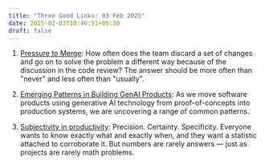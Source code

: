 ```yaml
---
title: "Three Good Links: 03 Feb 2025"
date: 2025-02-03T10:46:51+05:30
draft: false
---
```


1. [Pressure to Merge][1]: How often does the team discard a set of
   changes and go on to solve the problem a different way because of the
   discussion in the code review?  The answer should be more often than
   "never" and less often than "usually".

2. [Emerging Patterns in Building GenAI Products][2]: As we move
   software products using generative AI technology from
   proof-of-concepts into production systems, we are uncovering a range
   of common patterns.

3. [Subjectivity in productivity][3]: Precision. Certainty. Specificity.
   Everyone wants to know exactly what and exactly when, and they want a
   statistic attached to corroborate it.  But numbers are rarely answers
   — just as projects are rarely math problems.

[1]: https://blog.bethcodes.com/code-review-heuristic-work-you-throw-away
[2]: https://martinfowler.com/articles/gen-ai-patterns/
[3]: https://world.hey.com/jason/subjectivity-in-productivity-e0b4e2ee
